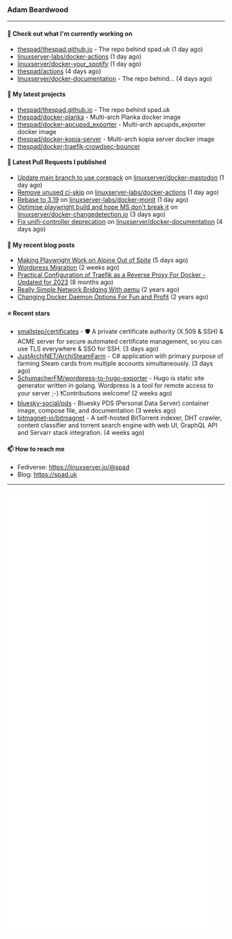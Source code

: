 ### Adam Beardwood
---
#### 👷 Check out what I'm currently working on

- [thespad/thespad.github.io](https://github.com/thespad/thespad.github.io) - The repo behind spad.uk (1 day ago)
- [linuxserver-labs/docker-actions](https://github.com/linuxserver-labs/docker-actions) (1 day ago)
- [linuxserver/docker-your_spotify](https://github.com/linuxserver/docker-your_spotify) (1 day ago)
- [thespad/actions](https://github.com/thespad/actions) (4 days ago)
- [linuxserver/docker-documentation](https://github.com/linuxserver/docker-documentation) - The repo behind... (4 days ago)

#### 🌱 My latest projects

- [thespad/thespad.github.io](https://github.com/thespad/thespad.github.io) - The repo behind spad.uk
- [thespad/docker-planka](https://github.com/thespad/docker-planka) - Multi-arch Planka docker image
- [thespad/docker-apcupsd_exporter](https://github.com/thespad/docker-apcupsd_exporter) - Multi-arch apcupds_exporter docker image
- [thespad/docker-kopia-server](https://github.com/thespad/docker-kopia-server) - Multi-arch kopia server docker image 
- [thespad/docker-traefik-crowdsec-bouncer](https://github.com/thespad/docker-traefik-crowdsec-bouncer)

#### 🔨 Latest Pull Requests I published

- [Update main branch to use corepack](https://github.com/linuxserver/docker-mastodon/pull/87) on [linuxserver/docker-mastodon](https://github.com/linuxserver/docker-mastodon) (1 day ago)
- [Remove unused ci-skip](https://github.com/linuxserver-labs/docker-actions/pull/108) on [linuxserver-labs/docker-actions](https://github.com/linuxserver-labs/docker-actions) (1 day ago)
- [Rebase to 3.19](https://github.com/linuxserver-labs/docker-monit/pull/10) on [linuxserver-labs/docker-monit](https://github.com/linuxserver-labs/docker-monit) (1 day ago)
- [Optimise playwright build and hope MS don&#39;t break it](https://github.com/linuxserver/docker-changedetection.io/pull/18) on [linuxserver/docker-changedetection.io](https://github.com/linuxserver/docker-changedetection.io) (3 days ago)
- [Fix unifi-controller deprecation](https://github.com/linuxserver/docker-documentation/pull/196) on [linuxserver/docker-documentation](https://github.com/linuxserver/docker-documentation) (4 days ago)

#### 📜 My recent blog posts

- [Making Playwright Work on Alpine Out of Spite](https://www.spad.uk/posts/making-playwright-work-on-alpine-out-of-spite/) (5 days ago)
- [Wordpress Migration](https://www.spad.uk/posts/wordpress-migration/) (2 weeks ago)
- [Practical Configuration of Traefik as a Reverse Proxy For Docker - Updated for 2023](https://www.spad.uk/posts/practical-configuration-of-traefik-as-a-reverse-proxy-for-docker-updated-for-2023/) (8 months ago)
- [Really Simple Network Bridging With qemu](https://www.spad.uk/posts/really-simple-network-bridging-with-qemu/) (2 years ago)
- [Changing Docker Daemon Options For Fun and Profit](https://www.spad.uk/posts/changing-docker-daemon-options-for-fun-and-profit/) (2 years ago)

#### ⭐ Recent stars

- [smallstep/certificates](https://github.com/smallstep/certificates) - 🛡️ A private certificate authority (X.509 &amp; SSH) &amp; ACME server for secure automated certificate management, so you can use TLS everywhere &amp; SSO for SSH. (3 days ago)
- [JustArchiNET/ArchiSteamFarm](https://github.com/JustArchiNET/ArchiSteamFarm) - C# application with primary purpose of farming Steam cards from multiple accounts simultaneously. (3 days ago)
- [SchumacherFM/wordpress-to-hugo-exporter](https://github.com/SchumacherFM/wordpress-to-hugo-exporter) - Hugo is static site generator written in golang. Wordpress is a tool for remote access to your server ;-) ❗️Contributions welcome! (2 weeks ago)
- [bluesky-social/pds](https://github.com/bluesky-social/pds) - Bluesky PDS (Personal Data Server) container image, compose file, and documentation (3 weeks ago)
- [bitmagnet-io/bitmagnet](https://github.com/bitmagnet-io/bitmagnet) - A self-hosted BitTorrent indexer, DHT crawler, content classifier and torrent search engine with web UI, GraphQL API and Servarr stack integration. (4 weeks ago)

#### 📫 How to reach me
- Fediverse: https://linuxserver.io/@spad
- Blog: https://spad.uk
---
<img src="https://raw.githubusercontent.com/thespad/thespad/main/github-metrics.svg">
